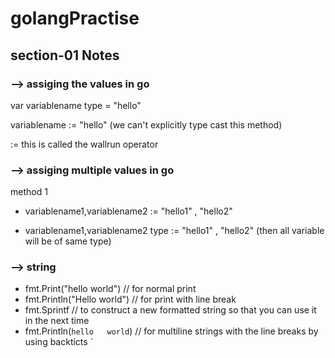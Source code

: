 # golangPractise


## section-01 Notes

### --> assiging the values in go

var variablename type = "hello" 

variablename := "hello" (we can't explicitly type cast this method)

:= this is called the wallrun operator

### --> assiging multiple values in go
method 1
- variablename1,variablename2 := "hello1" , "hello2"

- variablename1,variablename2 type := "hello1" , "hello2"
(then all variable will be of same type)

### --> string
- fmt.Print("hello world") // for normal print
- fmt.Println("Hello world") // for print with line break
- fmt.Sprintf // to construct a new formatted string so that you can use it in the next time
- fmt.Println(`hello  
world`) // for multiline strings with the line breaks
by using backticts `




